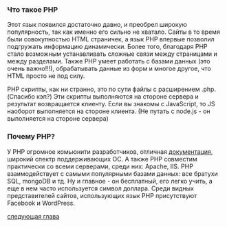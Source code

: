 ### Что такое PHP

Этот язык появился достаточно давно, и преобрел широкую популярность, так как именно его сильно не хватало. Сайты в то время были совокупностью HTML страничек, а язык PHP впервые позволил подгружать информацию динамически. Более того, благодаря PHP стало возможным устанавливать сложные связи между страницами и между разделами. Также PHP умеет работать с базами данных (это очень важно!!!), обрабатывать данные из форм и многое другое, что HTML просто не под силу. 

PHP скрипты, как ни странно, это по сути файлы с расширением .php. (Спасибо кэп?) Эти скрипты выполняются на стороне сервера и результат возвращается клиенту. Если вы знакомы с JavaScript, то JS наоборот выполняется на стороне клиента. (Не путать с node.js - он выполняется на стороне сервера)

### Почему PHP?     
У PHP огромное комьюнити разработчиков, отличная [документация](http://php.net/docs.php), широкий спектр поддерживающих ОС. А также PHP совместим практически со всеми серверами, среди них: Apache, IIS. PHP взаимодействует с самыми популярными базами данных: все братухи SQL, mongoDB и тд. Ну и главное - он бесплатный, его легко учить, а еще в нем часто используется символ доллара. Среди видных представителей сайтов, использующих язык PHP присутствуют Facebook и WordPress. 

[следующая глава](https://github.com/NickWatsonMan/phpschool/blob/master/book/2firstPhp.md)